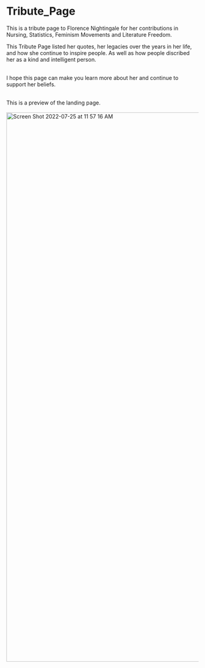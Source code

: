 # Tribute_Page
This is a tribute page to Florence Nightingale for her contributions in Nursing, Statistics, Feminism Movements and Literature Freedom.

This Tribute Page listed her quotes, her legacies over the years in her life, and how she continue to inspire people. 
As well as how people discribed her as a kind and intelligent person. <br><br>

I hope this page can make you learn more about her and continue to support her beliefs.<br><br>

This is a preview of the landing page. <br><br>
<img width="1438" alt="Screen Shot 2022-07-25 at 11 57 16 AM" src="https://user-images.githubusercontent.com/78435515/180822276-0237960e-b8f2-4d7a-b3e5-8edc50260401.png">
